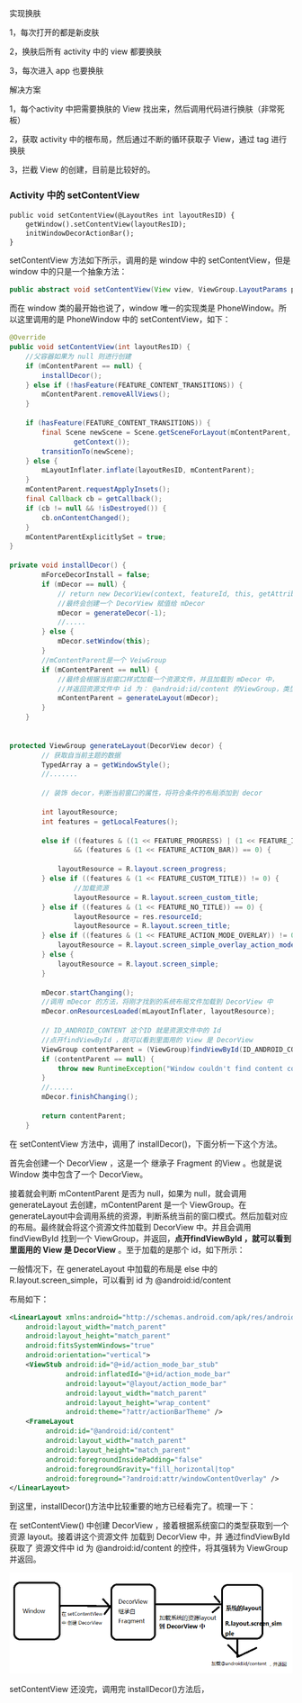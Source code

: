 实现换肤

1，每次打开的都是新皮肤

2，换肤后所有 activity 中的 view 都要换肤

3，每次进入 app 也要换肤

解决方案

1，每个activity 中把需要换肤的 View 找出来，然后调用代码进行换肤（非常死板）

2，获取 activity 中的根布局，然后通过不断的循环获取子 View，通过 tag 进行换肤

3，拦截 View 的创建，目前是比较好的。

### Activity 中的 setContentView

```
public void setContentView(@LayoutRes int layoutResID) {
    getWindow().setContentView(layoutResID);
    initWindowDecorActionBar();
}
```

setContentView 方法如下所示，调用的是 window 中的 setContentView，但是 window 中的只是一个抽象方法：

```java
public abstract void setContentView(View view, ViewGroup.LayoutParams params);
```

而在 window 类的最开始也说了，window 唯一的实现类是 PhoneWindow。所以这里调用的是 PhoneWindow 中的 setContentView，如下：

```java
@Override
public void setContentView(int layoutResID) {
   	//父容器如果为 null 则进行创建
    if (mContentParent == null) {
        installDecor();
    } else if (!hasFeature(FEATURE_CONTENT_TRANSITIONS)) {
        mContentParent.removeAllViews();
    }

    if (hasFeature(FEATURE_CONTENT_TRANSITIONS)) {
        final Scene newScene = Scene.getSceneForLayout(mContentParent, layoutResID,
                getContext());
        transitionTo(newScene);
    } else {
        mLayoutInflater.inflate(layoutResID, mContentParent);
    }
    mContentParent.requestApplyInsets();
    final Callback cb = getCallback();
    if (cb != null && !isDestroyed()) {
        cb.onContentChanged();
    }
    mContentParentExplicitlySet = true;
}

private void installDecor() {
        mForceDecorInstall = false;
        if (mDecor == null) {
            // return new DecorView(context, featureId, this, getAttributes());
            //最终会创建一个 DecorView 赋值给 mDecor
            mDecor = generateDecor(-1);
            //.....
        } else {
            mDecor.setWindow(this);
        }
    	//mContentParent是一个	VeiwGroup
        if (mContentParent == null) {
            //最终会根据当前窗口样式加载一个资源文件，并且加载到 mDecor 中，
            //并返回资源文件中 id 为： @android:id/content 的ViewGroup，类型为 FrameLayout
            mContentParent = generateLayout(mDecor);
        }
    }


protected ViewGroup generateLayout(DecorView decor) {
        // 获取自当前主题的数据
        TypedArray a = getWindowStyle();
		//.......
    
        // 装饰 decor，判断当前窗口的属性，将符合条件的布局添加到 decor

        int layoutResource;
        int features = getLocalFeatures();
      
        else if ((features & ((1 << FEATURE_PROGRESS) | (1 << FEATURE_INDETERMINATE_PROGRESS))) != 0
                && (features & (1 << FEATURE_ACTION_BAR)) == 0) {
           
            layoutResource = R.layout.screen_progress;
        } else if ((features & (1 << FEATURE_CUSTOM_TITLE)) != 0) {
                //加载资源
                layoutResource = R.layout.screen_custom_title;
        } else if ((features & (1 << FEATURE_NO_TITLE)) == 0) {
                layoutResource = res.resourceId;
                layoutResource = R.layout.screen_title;
        } else if ((features & (1 << FEATURE_ACTION_MODE_OVERLAY)) != 0) {
            layoutResource = R.layout.screen_simple_overlay_action_mode;
        } else {
            layoutResource = R.layout.screen_simple;
        }

        mDecor.startChanging();
    	//调用 mDecor 的方法，将刚才找到的系统布局文件加载到 DecorView 中
        mDecor.onResourcesLoaded(mLayoutInflater, layoutResource);

    	// ID_ANDROID_CONTENT 这个ID 就是资源文件中的 Id
    	//点开findViewById ，就可以看到里面用的 View 是 DecorView 
        ViewGroup contentParent = (ViewGroup)findViewById(ID_ANDROID_CONTENT);
        if (contentParent == null) {
            throw new RuntimeException("Window couldn't find content container view");
        }
		//......
        mDecor.finishChanging();

        return contentParent;
    }
```

在 setContentView 方法中，调用了 installDecor()，下面分析一下这个方法。

首先会创建一个 DecorView ，这是一个 继承子 Fragment 的View 。也就是说 Window 类中包含了一个 DecorView。

接着就会判断 mContentParent 是否为 null，如果为 null，就会调用 generateLayout 去创建，mContentParent  是一个 ViewGroup。在 generateLayout中会调用系统的资源，判断系统当前的窗口模式。然后加载对应的布局。最终就会将这个资源文件加载到 DecorView 中。并且会调用 findViewById 找到一个 ViewGroup，并返回，**点开findViewById ，就可以看到里面用的 View 是 DecorView** 。至于加载的是那个 id，如下所示：

一般情况下，在 generateLayout 中加载的布局是 else 中的 R.layout.screen_simple，可以看到 id 为 @android:id/content

布局如下：

```xml
<LinearLayout xmlns:android="http://schemas.android.com/apk/res/android"
    android:layout_width="match_parent"
    android:layout_height="match_parent"
    android:fitsSystemWindows="true"
    android:orientation="vertical">
    <ViewStub android:id="@+id/action_mode_bar_stub"
              android:inflatedId="@+id/action_mode_bar"
              android:layout="@layout/action_mode_bar"
              android:layout_width="match_parent"
              android:layout_height="wrap_content"
              android:theme="?attr/actionBarTheme" />
    <FrameLayout
         android:id="@android:id/content"
         android:layout_width="match_parent"
         android:layout_height="match_parent"
         android:foregroundInsidePadding="false"
         android:foregroundGravity="fill_horizontal|top"
         android:foreground="?android:attr/windowContentOverlay" />
</LinearLayout>
```

到这里，installDecor()方法中比较重要的地方已经看完了。梳理一下：

在 setContentView() 中创建 DecorView ，接着根据系统窗口的类型获取到一个资源 layout。接着讲这个资源文件 加载到 DecorView 中，并 通过findViewById 获取了 资源文件中 id 为 @android:id/content 的控件，将其强转为 ViewGroup 并返回。

<img src="2%EF%BC%8CsetContentView.assets/image-20200508173225686.png" alt="image-20200508173225686" style="zoom:67%;" />

setContentView 还没完，调用完 installDecor()方法后，